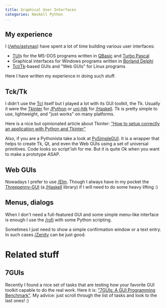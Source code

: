 ```yaml
---
title: Graphical User Interfaces
categories: Haskell Python
...
```


## My experience

I ([/who/astynax]()) have spent a lot of time building various user interfaces:

- [TUI](https://en.wikipedia.org/wiki/Text-based_user_interface)s for the MS-DOS programs written in [QBasic](https://en.wikipedia.org/wiki/QBasic) and [Turbo Pascal](https://en.wikipedia.org/wiki/Turbo_Pascal)
- Graphical interfaces for Windows programs written in [Borland Delphi](https://en.wikipedia.org/wiki/Delphi_(software))
- [Tcl/Tk](https://en.wikipedia.org/wiki/Tk_(software))-based GUIs and "Web GUIs" for Linux programs

Here I have written my experience in doing such stuff.

## Tck/Tk

I didn't use the [Tcl](https://en.wikipedia.org/wiki/Tcl) itself but I played a lot with its GUI toolkit, the Tk. Usually it were the [Tkinter](https://docs.python.org/3/library/tkinter.html) for [/Python]() or [uni-htk](https://hackage.haskell.org/package/uni-htk) for [/Haskell](). Tk is pretty simple to use, lightweight, and "just works" on many platforms.

Here is a nice but opinionated article about Tkinter: ["How to setup correctly an application with Python and Tkinter"](https://medium.com/@mattia512maldini/how-to-setup-correctly-an-application-with-python-and-tkinter-107c6bc5a45)

Also, if you are a Pythonista take a look at [PySimpleGUI](https://github.com/PySimpleGUI/PySimpleGUI). It is a wrapper that helps to create Tk, Qt, and even the Web GUIs using a set of universal primitives. Code looks so script'ish for me. But it is quite Ok when you want to make a prototype ASAP.

## Web GUIs

Nowadays I prefer to use [/Elm](). Though I always have in my pocket the [Threepenny-GUI](https://wiki.haskell.org/Threepenny-gui) (a [/Haskell]() library) if I will need to do some heavy lifting :)

## Menus, dialogs

When I don't need a full-featured GUI and some simple menu-like interface is enough I use the [/rofi]() with some Python scripting.

Sometimes I just need to show a simple confirmation window or a text entry. In such cases [/Zenity]() can be just good.

# Related stuff

## 7GUIs

Recently I found a nice set of tasks that are testing how your favorite GUI toolkit capable to do the real work. Here it is: ["7GUIs: A GUI Programming Benchmark"](https://eugenkiss.github.io/7guis/). My advice: just scroll through the list of tasks and look to the last ones! :)